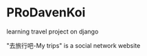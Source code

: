 PRoDavenKoi
===========

learning travel project on django

"去旅行吧-My trips" is a social network website
